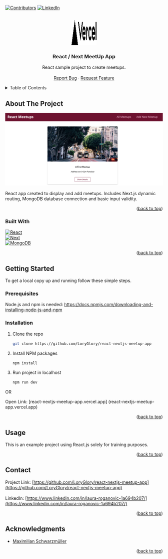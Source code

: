 <!-- Improved compatibility of back to top link: See: https://github.com/othneildrew/Best-README-Template/pull/73 -->
<a name="readme-top"></a>
<!--
*** Thanks for checking out the Best-README-Template. If you have a suggestion
*** that would make this better, please fork the repo and create a pull request
*** or simply open an issue with the tag "enhancement".
*** Don't forget to give the project a star!
*** Thanks again! Now go create something AMAZING! :D
-->



<!-- PROJECT SHIELDS -->
<!--
*** I'm using markdown "reference style" links for readability.
*** Reference links are enclosed in brackets [ ] instead of parentheses ( ).
*** See the bottom of this document for the declaration of the reference variables
*** for contributors-url, forks-url, etc. This is an optional, concise syntax you may use.
*** https://www.markdownguide.org/basic-syntax/#reference-style-links
-->
[![Contributors][contributors-shield]][contributors-url]
[![LinkedIn][linkedin-shield]][linkedin-url]


<!-- PROJECT LOGO -->
<br />
<div align="center">
  <a href="https://github.com/LoryGlory/react-nextjs-meetup-app">
    <img src="public/vercel.svg" alt="Logo" width="80" height="80">
  </a>

<h3 align="center">React / Next MeetUp App</h3>

  <p align="center">
    React sample project to create meetups.
    <br />
    <br />
    <a href="https://github.com/LoryGlory/react-nextjs-meetup-app">Report Bug</a>
    ·
    <a href="https://github.com/LoryGlory/react-nextjs-meetup-app">Request Feature</a>
  </p>
</div>



<!-- TABLE OF CONTENTS -->
<details>
  <summary>Table of Contents</summary>
  <ol>
    <li>
      <a href="#about-the-project">About The Project</a>
      <ul>
        <li><a href="#built-with">Built With</a></li>
      </ul>
    </li>
    <li>
      <a href="#getting-started">Getting Started</a>
      <ul>
        <li><a href="#prerequisites">Prerequisites</a></li>
        <li><a href="#installation">Installation</a></li>
      </ul>
    </li>
    <li><a href="#usage">Usage</a></li> 
    <li><a href="#contact">Contact</a></li>
    <li><a href="#acknowledgments">Acknowledgments</a></li>
  </ol>
</details>



<!-- ABOUT THE PROJECT -->

## About The Project

[![Product Name Screen Shot][product-screenshot]](https://example.com)

React app created to display and add meetups. Includes Next.js dynamic routing, MongoDB database connection and basic input validity.

<p align="right">(<a href="#readme-top">back to top</a>)</p>

### Built With

[![React][React.js]][React-url]
<br/>
[![Next][Next.js]][Next-url]
<br/>
[![MongoDB][MongoDB]][MongoDB-url]

<p align="right">(<a href="#readme-top">back to top</a>)</p>



<!-- GETTING STARTED -->

## Getting Started

To get a local copy up and running follow these simple steps.

### Prerequisites

Node.js and npm is needed:
[https://docs.npmjs.com/downloading-and-installing-node-js-and-npm
](https://docs.npmjs.com/downloading-and-installing-node-js-and-npm
)

### Installation

1. Clone the repo
   ```sh
   git clone https://github.com/LoryGlory/react-nextjs-meetup-app
   ```
2. Install NPM packages
   ```sh
   npm install
   ```
3. Run project in localhost
   ```sh
   npm run dev
   ```
   
OR 

Open Link: [react-nextjs-meetup-app.vercel.app] (react-nextjs-meetup-app.vercel.app)

<p align="right">(<a href="#readme-top">back to top</a>)</p>



<!-- USAGE EXAMPLES -->

## Usage

This is an example project using React.js solely for training purposes.

<!-- Possible additions -->

<p align="right">(<a href="#readme-top">back to top</a>)</p>


<!-- CONTACT -->

## Contact

Project Link: [https://github.com/LoryGlory/react-nextjs-meetup-app](https://github.com/LoryGlory/react-nextjs-meetup-app)
<br/><br/>
LinkedIn: [https://www.linkedin.com/in/laura-roganovic-1a694b207/](https://www.linkedin.com/in/laura-roganovic-1a694b207/)
<p align="right">(<a href="#readme-top">back to top</a>)</p>


<!-- ACKNOWLEDGMENTS -->

## Acknowledgments

* []() [Maximilian Schwarzmüller ](https://github.com/academind)

<p align="right">(<a href="#readme-top">back to top</a>)</p>



<!-- MARKDOWN LINKS & IMAGES -->
<!-- https://www.markdownguide.org/basic-syntax/#reference-style-links -->

[contributors-shield]: https://img.shields.io/github/contributors/LoryGlory/react-nextjs-meetup-app.svg?style=for-the-badge

[contributors-url]: https://github.com/LoryGlory/react-nextjs-meetup-app/graphs/contributors

[forks-shield]: https://img.shields.io/github/forks/LoryGlory/react-nextjs-meetup-app.svg?style=for-the-badge

[forks-url]: https://github.com/LoryGlory/react-nextjs-meetup-app/network/members

[stars-shield]: https://img.shields.io/github/stars/LoryGlory/react-nextjs-meetup-app.svg?style=for-the-badge

[stars-url]: https://github.com/LoryGlory/react-nextjs-meetup-app/stargazers

[issues-shield]: https://img.shields.io/github/issues/LoryGlory/react-nextjs-meetup-app.svg?style=for-the-badge

[issues-url]: https://github.com/LoryGlory/react-nextjs-meetup-app

[license-shield]: https://img.shields.io/github/license/LoryGlory/react-nextjs-meetup-app.svg?style=for-the-badge

[license-url]: https://github.com/LoryGlory/react-nextjs-meetup-app/blob/master/LICENSE.txt

[linkedin-shield]: https://img.shields.io/badge/-LinkedIn-black.svg?style=for-the-badge&logo=linkedin&colorB=555

[linkedin-url]: https://www.linkedin.com/in/laura-roganovic-1a694b207/

[product-screenshot]: public/screenshot.png

[Next.js]: https://img.shields.io/badge/next.js-000000?style=for-the-badge&logo=nextdotjs&logoColor=white

[Next-url]: https://nextjs.org/

[React.js]: https://img.shields.io/badge/React-20232A?style=for-the-badge&logo=react&logoColor=61DAFB

[React-url]: https://reactjs.org/

[Vue.js]: https://img.shields.io/badge/Vue.js-35495E?style=for-the-badge&logo=vuedotjs&logoColor=4FC08D

[Vue-url]: https://vuejs.org/

[Angular.io]: https://img.shields.io/badge/Angular-DD0031?style=for-the-badge&logo=angular&logoColor=white

[Angular-url]: https://angular.io/

[Svelte.dev]: https://img.shields.io/badge/Svelte-4A4A55?style=for-the-badge&logo=svelte&logoColor=FF3E00

[Svelte-url]: https://svelte.dev/

[Laravel.com]: https://img.shields.io/badge/Laravel-FF2D20?style=for-the-badge&logo=laravel&logoColor=white

[Laravel-url]: https://laravel.com

[Bootstrap.com]: https://img.shields.io/badge/Bootstrap-563D7C?style=for-the-badge&logo=bootstrap&logoColor=white

[Bootstrap-url]: https://getbootstrap.com

[JQuery.com]: https://img.shields.io/badge/jQuery-0769AD?style=for-the-badge&logo=jquery&logoColor=white

[JQuery-url]: https://jquery.com

[Firebase]: https://img.shields.io/badge/Firebase-039BE5?style=for-the-badge&logo=Firebase&logoColor=white

[Firebase-url]: https://firebase.google.com/

[MongoDB]: https://img.shields.io/badge/MongoDB-%234ea94b.svg?style=for-the-badge&logo=mongodb&logoColor=white

[MongoDB-url]: https://www.mongodb.com/

